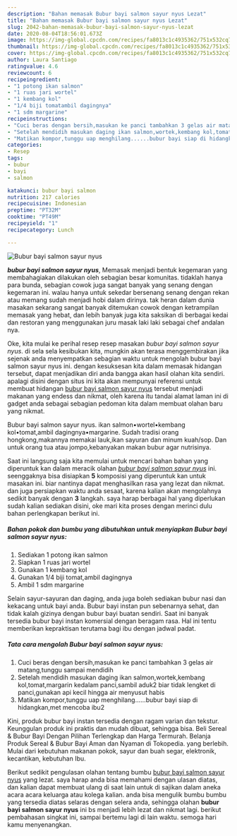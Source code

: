 ```yaml
---
description: "Bahan memasak Bubur bayi salmon sayur nyus Lezat"
title: "Bahan memasak Bubur bayi salmon sayur nyus Lezat"
slug: 2042-bahan-memasak-bubur-bayi-salmon-sayur-nyus-lezat
date: 2020-08-04T18:56:01.673Z
image: https://img-global.cpcdn.com/recipes/fa8013c1c4935362/751x532cq70/bubur-bayi-salmon-sayur-nyus-foto-resep-utama.jpg
thumbnail: https://img-global.cpcdn.com/recipes/fa8013c1c4935362/751x532cq70/bubur-bayi-salmon-sayur-nyus-foto-resep-utama.jpg
cover: https://img-global.cpcdn.com/recipes/fa8013c1c4935362/751x532cq70/bubur-bayi-salmon-sayur-nyus-foto-resep-utama.jpg
author: Laura Santiago
ratingvalue: 4.6
reviewcount: 6
recipeingredient:
- "1 potong ikan salmon"
- "1 ruas jari wortel"
- "1 kembang kol"
- "1/4 biji tomatambil dagingnya"
- "1 sdm margarine"
recipeinstructions:
- "Cuci beras dengan bersih,masukan ke panci tambahkan 3 gelas air matang,tunggu sampai mendidih"
- "Setelah mendidih masukan daging ikan salmon,wortek,kembang kol,tomat,margarin kedalam panci,sambil aduk2 biar tidak lengket di panci,gunakan api kecil hingga air menyusut habis"
- "Matikan kompor,tunggu uap menghilang......bubur bayi siap di hidangkan,met mencoba ibu2"
categories:
- Resep
tags:
- bubur
- bayi
- salmon

katakunci: bubur bayi salmon 
nutrition: 217 calories
recipecuisine: Indonesian
preptime: "PT32M"
cooktime: "PT49M"
recipeyield: "1"
recipecategory: Lunch

---
```



![Bubur bayi salmon sayur nyus](https://img-global.cpcdn.com/recipes/fa8013c1c4935362/751x532cq70/bubur-bayi-salmon-sayur-nyus-foto-resep-utama.jpg)

<b><i>bubur bayi salmon sayur nyus</i></b>, Memasak menjadi bentuk kegemaran yang membahagiakan dilakukan oleh sebagian besar komunitas. tidaklah hanya para bunda, sebagian cowok juga sangat banyak yang senang dengan kegemaran ini. walau hanya untuk sekedar bersenang senang dengan rekan atau memang sudah menjadi hobi dalam dirinya. tak heran dalam dunia masakan sekarang sangat banyak ditemukan cowok dengan ketrampilan memasak yang hebat, dan lebih banyak juga kita saksikan di berbagai kedai dan restoran yang menggunakan juru masak laki laki sebagai chef andalan nya.

Oke, kita mulai ke perihal resep resep masakan <i>bubur bayi salmon sayur nyus</i>. di sela sela kesibukan kita, mungkin akan terasa menggembirakan jika sejenak anda menyempatkan sebagian waktu untuk mengolah bubur bayi salmon sayur nyus ini. dengan kesuksesan kita dalam memasak hidangan tersebut, dapat menjadikan diri anda bangga akan hasil olahan kita sendiri. apalagi disini dengan situs ini kita akan mempunyai referensi untuk membuat hidangan <u>bubur bayi salmon sayur nyus</u> tersebut menjadi makanan yang endess dan nikmat, oleh karena itu tandai alamat laman ini di gadget anda sebagai sebagian pedoman kita dalam membuat olahan baru yang nikmat.

Bubur bayi salmon sayur nyus. ikan salmon•wortel•kembang kol•tomat,ambil dagingnya•margarine. Sudah tradisi orang hongkong,makannya memakai lauk,ikan sayuran dan minum kuah/sop. Dan untuk orang tua atau jompo,kebanyakan makan bubur agar nutrisinya.


Saat ini langsung saja kita memulai untuk mencari bahan bahan yang diperuntuk kan dalam meracik olahan <u><i>bubur bayi salmon sayur nyus</i></u> ini. seenggaknya bisa disiapkan <b>5</b> komposisi yang diperuntuk kan untuk masakan ini. biar nantinya dapat menghasilkan rasa yang lezat dan nikmat. dan juga persiapkan waktu anda sesaat, karena kalian akan mengolahnya sedikit banyak dengan <b>3</b> langkah. saya harap berbagai hal yang diperlukan sudah kalian sediakan disini, oke mari kita proses dengan merinci dulu bahan perlengkapan berikut ini.

<!--inarticleads1-->

##### Bahan pokok dan bumbu yang dibutuhkan untuk menyiapkan Bubur bayi salmon sayur nyus:

1. Sediakan 1 potong ikan salmon
1. Siapkan 1 ruas jari wortel
1. Gunakan 1 kembang kol
1. Gunakan 1/4 biji tomat,ambil dagingnya
1. Ambil 1 sdm margarine


Selain sayur-sayuran dan daging, anda juga boleh sediakan bubur nasi dan kekacang untuk bayi anda. Bubur bayi instan pun sebenarnya sehat, dan tidak kalah gizinya dengan bubur bayi buatan sendiri. Saat ini banyak tersedia bubur bayi instan komersial dengan beragam rasa. Hal ini tentu memberikan kepraktisan terutama bagi ibu dengan jadwal padat. 

<!--inarticleads2-->

##### Tata cara mengolah Bubur bayi salmon sayur nyus:

1. Cuci beras dengan bersih,masukan ke panci tambahkan 3 gelas air matang,tunggu sampai mendidih
1. Setelah mendidih masukan daging ikan salmon,wortek,kembang kol,tomat,margarin kedalam panci,sambil aduk2 biar tidak lengket di panci,gunakan api kecil hingga air menyusut habis
1. Matikan kompor,tunggu uap menghilang......bubur bayi siap di hidangkan,met mencoba ibu2


Kini, produk bubur bayi instan tersedia dengan ragam varian dan tekstur. Keunggulan produk ini praktis dan mudah dibuat, sehingga bisa. Beli Sereal &amp; Bubur Bayi Dengan Pilihan Terlengkap dan Harga Termurah. Belanja Produk Sereal &amp; Bubur Bayi Aman dan Nyaman di Tokopedia. yang berlebih. Mulai dari kebutuhan makanan pokok, sayur dan buah segar, elektronik, kecantikan, kebutuhan Ibu. 

Berikut sedikit pengulasan olahan tentang bumbu <u>bubur bayi salmon sayur nyus</u> yang lezat. saya harap anda bisa memahami dengan ulasan diatas, dan kalian dapat membuat ulang di saat lain untuk di sajikan dalam aneka acara acara keluarga atau kolega kalian. anda bisa mengulik bumbu bumbu yang tersedia diatas selaras dengan selera anda, sehingga olahan <b>bubur bayi salmon sayur nyus</b> ini bs menjadi lebih lezat dan nikmat lagi. berikut pembahasan singkat ini, sampai bertemu lagi di lain waktu. semoga hari kamu menyenangkan.
